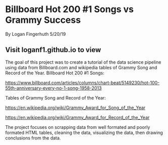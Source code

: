 # Billboard Hot 200 #1 Songs vs Grammy Success
By Logan Fingerhuth
5/20/19

## Visit loganf1.github.io to view

The goal of this project was to create a tutorial of the data science pipeline using data from Billboard.com and wikipedia tables of 
Grammy Song and Record of the Year.
Billboard Hot 200 #1 Songs:

https://www.billboard.com/articles/columns/chart-beat/5149230/hot-100-55th-anniversary-every-no-1-song-1958-2013

Tables of Grammy Song and Record of the Year:

https://en.wikipedia.org/wiki/Grammy_Award_for_Song_of_the_Year

https://en.wikipedia.org/wiki/Grammy_Award_for_Record_of_the_Year

The project focuses on scrapping data from well formated and poorly formated HTML tables, cleaning the data, visualizing the data, then drawing conclusions from the data.
